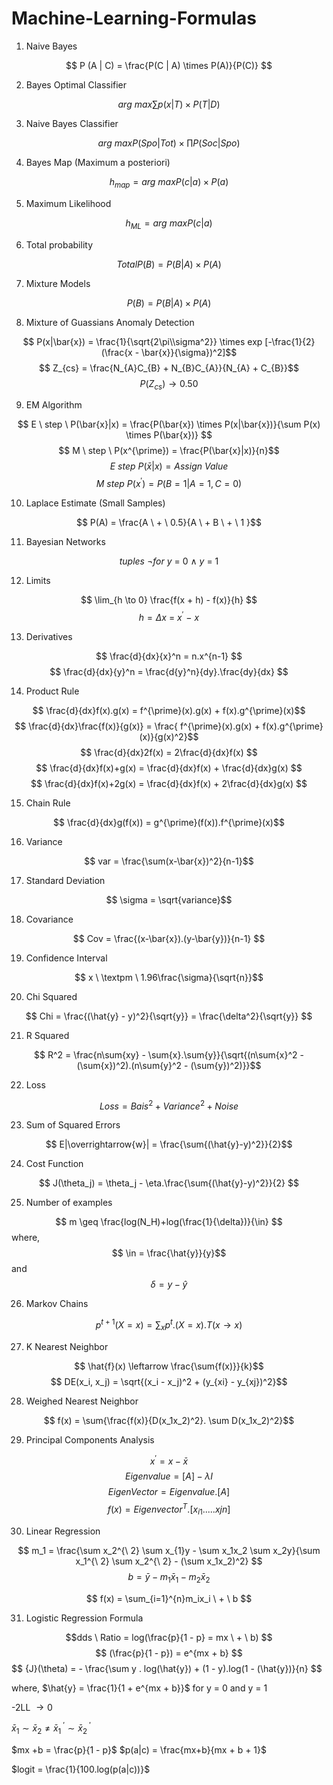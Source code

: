 # Machine-Learning-Formulas

1. Naive Bayes

$$ P (A | C) = \frac{P(C | A) \times P(A)}{P(C)} $$

2. Bayes Optimal Classifier

$$ arg \ max\sum p(x|T) \times P(T|D)$$

3. Naive Bayes Classifier 

$$ arg \ max P(Spo|Tot) \times \prod P(Soc|Spo) $$

4. Bayes Map (Maximum a posteriori)

$$ h_{map} = arg \ max P(c|a) \times P(a) $$

5. Maximum Likelihood

$$ h_{ML}  = arg \ max P(c|a) $$

6. Total probability

$$ Total P(B) = P(B|A) \times P(A) $$

7. Mixture Models

$$ P(B) = P(B|A) \times P(A)$$

8. Mixture of Guassians Anomaly Detection

$$ P(x|\bar{x}) = \frac{1}{\sqrt{2\pi\\sigma^2}} \times exp [-\frac{1}{2}(\frac{x - \bar{x}}{\sigma})^2]$$
$$ Z_{cs} = \frac{N_{A}C_{B} + N_{B}C_{A}}{N_{A} + C_{B}}$$
$$ P(Z_{cs}) \rightarrow  0.50$$

9. EM Algorithm

$$ E \ step \ P(\bar{x}|x) = \frac{P(\bar{x}) \times P(x|\bar{x})}{\sum P(x) \times P(\bar{x})} $$
$$ M \ step \ P(x^{\prime}) = \frac{P(\bar{x}|x)}{n}$$
$$ E \ step  \ P(\bar{x}|x) = Assign \ Value $$
$$ M \ step  \ P(x^{\prime}) = P(B = 1 | A = 1 , C = 0 )$$

10. Laplace Estimate (Small Samples)

$$ P(A) = \frac{A \ + \ 0.5}{A \ + B \ + \ 1 }$$

11. Bayesian Networks

$$ tuples \ \neg for \ y \ = \ 0 \ \land \ y \ = \ 1$$

12. Limits 

$$ \lim_{h \to 0} \frac{f(x + h) - f(x)}{h} $$
$$ h = \Delta{x} \ = \ x^{\prime} \ - \ x  $$

13. Derivatives

$$  \frac{d}{dx}{x}^n = n.x^{n-1} $$
$$ \frac{d}{dx}{y}^n = \frac{d{y}^n}{dy}.\frac{dy}{dx} $$

14. Product Rule

$$ \frac{d}{dx}f(x).g(x) = f^{\prime}(x).g(x) + f(x).g^{\prime}(x)$$
$$ \frac{d}{dx}\frac{f(x)}{g(x)} = \frac{ f^{\prime}(x).g(x) + f(x).g^{\prime}(x)}{g(x)^2}$$
$$ \frac{d}{dx}2f(x) = 2\frac{d}{dx}f(x) $$
$$ \frac{d}{dx}f(x)+g(x) = \frac{d}{dx}f(x) + \frac{d}{dx}g(x) $$
$$ \frac{d}{dx}f(x)+2g(x) = \frac{d}{dx}f(x) + 2\frac{d}{dx}g(x) $$

15. Chain Rule

$$ \frac{d}{dx}g(f(x)) = g^{\prime}(f(x)).f^{\prime}(x)$$

16. Variance

$$ var = \frac{\sum(x-\bar{x})^2}{n-1}$$

17. Standard Deviation

$$ \sigma = \sqrt{variance}$$

18. Covariance

$$ Cov = \frac{(x-\bar{x}).(y-\bar{y})}{n-1} $$

19. Confidence Interval

$$ x \ \textpm \ 1.96\frac{\sigma}{\sqrt{n}}$$

20. Chi Squared

$$ Chi = \frac{(\hat{y} - y)^2}{\sqrt{y}} = \frac{\delta^2}{\sqrt{y}} $$

21. R Squared

$$ R^2 = \frac{n\sum{xy} - \sum{x}.\sum{y}}{\sqrt{(n\sum{x}^2 - (\sum{x})^2).(n\sum{y}^2 - (\sum{y})^2)}}$$

22. Loss

$$ Loss = {Bais}^2 + {Variance}^2 + Noise$$

23. Sum of Squared Errors

$$ E|\overrightarrow{w}| = \frac{\sum{(\hat{y}-y)^2}}{2}$$

24. Cost Function

$$ J(\theta_j) = \theta_j - \eta.\frac{\sum{(\hat{y}-y)^2}}{2} $$

25. Number of examples

$$ m \geq \frac{log(N_H)+log(\frac{1}{\delta})}{\in} $$
where,
$$ \in = \frac{\hat{y}}{y}$$ and $$ \delta = y - \hat{y}$$

26. Markov Chains

$$ p^{t+1}(X = x) = \sum_xp^t.(X = x).T(x \to x)$$

27. K Nearest Neighbor

$$ \hat{f}(x) \leftarrow \frac{\sum{f(x)}}{k}$$
$$ DE(x_i, x_j) = \sqrt{(x_i - x_j)^2 + (y_{xi} - y_{xj})^2}$$

28. Weighed Nearest Neighbor

$$ f(x) = \sum{\frac{f(x)}{D(x_1x_2)^2}. \sum D(x_1x_2)^2}$$

29. Principal Components Analysis

$$ x^{'}= x - \bar{x}$$
$$ Eigenvalue = [A] - \lambda{I} $$
$$ EigenVector = Eigenvalue.[A]$$
$$ f(x) = Eigenvector^{T}.[x_{i1}.....x{jn}] $$

30. Linear Regression

$$ m_1 = \frac{\sum x_2^{\ 2} \sum x_{1}y - \sum x_1x_2 \sum x_2y}{\sum x_1^{\ 2} \sum x_2^{\ 2} - (\sum x_1x_2)^2} $$
$$ b = \bar{y} - m_1 \bar{x}_1 - m_2 \bar{x}_2 $$ 

$$ f(x) = \sum_{i=1}^{n}m_ix_i \ + \ b $$

31. Logistic Regression Formula

$$dds \ Ratio = log(\frac{p}{1 - p} = mx \ + \ b) $$
$$ (\frac{p}{1 - p}) = e^{mx + b}  $$
$$ \{J}(\theta) = - \frac{\sum y . log(\hat{y}) + (1 - y).log(1 - (\hat{y})}{n} $$

where,
$\hat{y} = \frac{1}{1 + e^{mx + b}}$
for y = 0 and y = 1 

-2LL $\rightarrow 0$

$\bar{x}_1 \sim \bar{x}_2 \ne \bar{x}_1^{\ '} \sim \bar{x}_2^{\ '}$

$mx +b = \frac{p}{1 - p}$
$p(a|c) = \frac{mx+b}{mx + b + 1}$

$logit = \frac{1}{100.log(p(a|c))}$
